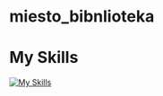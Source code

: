 # miesto_bibnlioteka

# My Skills

[![My Skills](https://skillicons.dev/icons?i=js,html,css,react,remix,nodejs)](https://skillicons.dev)
